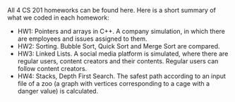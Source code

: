 All 4 CS 201 homeworks can be found here. Here is a short summary of what we coded in each homework:
+ HW1: Pointers and arrays in C++. A company simulation, in which there are employees and issues assigned to them.
+ HW2: Sorting. Bubble Sort, Quick Sort and Merge Sort are compared.
+ HW3: Linked Lists. A social media platform is simulated, where there are regular users, content creators and their contents. Regular users can follow content creators.
+ HW4: Stacks, Depth First Search. The safest path according to an input file of a zoo (a graph with vertices corresponding to a cage with a danger value) is calculated.
